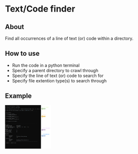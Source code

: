 # Text/Code finder

## About
Find all occurrences of a line of text (or) code within a directory.  

## How to use
- Run the code in a python terminal 
- Specify a parent directory to crawl through
- Specify the line of text (or) code to search for
- Specify file extention type(s) to search through 

## Example
<img alt="Icon" src="https://raw.githubusercontent.com/ZaahierAdams/Text-Code-Finder/main/Example.PNG" width="30%"></img>